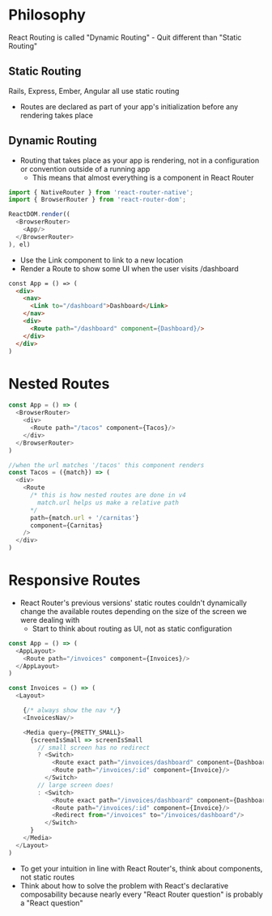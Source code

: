 # Philosophy
React Routing is called "Dynamic Routing" - Quit different than "Static Routing"

## Static Routing
Rails, Express, Ember, Angular all use static routing
  * Routes are declared as part of your app's initialization before any rendering takes place

## Dynamic Routing
  * Routing that takes place as your app is rendering, not in a configuration or convention outside of a running app
    * This means that almost everything is a component in React Router

```javascript
import { NativeRouter } from 'react-router-native';
import { BrowserRouter } from 'react-router-dom';

ReactDOM.render((
  <BrowserRouter>
    <App/>
  </BrowserRouter>
), el)
```


  * Use the Link component to link to a new location
  * Render a Route to show some UI when the user visits /dashboard
```html
const App = () => (
  <div>
    <nav>
      <Link to="/dashboard">Dashboard</Link>
    </nav>
    <div>
      <Route path="/dashboard" component={Dashboard}/>
    </div>
  </div>
)
```
# Nested Routes
```javascript
const App = () => (
  <BrowserRouter>
    <div>
      <Route path="/tacos" component={Tacos}/>
    </div>
  </BrowserRouter>
)

//when the url matches '/tacos' this component renders
const Tacos = ({match}) => (
  <div>
    <Route
      /* this is how nested routes are done in v4
        match.url helps us make a relative path
      */
      path={match.url + '/carnitas'}
      component={Carnitas}
    />
  </div>
)
```

# Responsive Routes
  * React Router's previous versions' static routes couldn't dynamically change the available routes depending on the size of the screen we were dealing with
    * Start to think about routing as UI, not as static configuration

```javascript
const App = () => (
  <AppLayout>
    <Route path="/invoices" component={Invoices}/>
  </AppLayout>
)

const Invoices = () => (
  <Layout>

    {/* always show the nav */}
    <InvoicesNav/>

    <Media query={PRETTY_SMALL}>
      {screenIsSmall => screenIsSmall
        // small screen has no redirect
        ? <Switch>
            <Route exact path="/invoices/dashboard" component={Dashboard}/>
            <Route path="/invoices/:id" component={Invoice}/>
          </Switch>
        // large screen does!
        : <Switch>
            <Route exact path="/invoices/dashboard" component={Dashboard}/>
            <Route path="/invoices/:id" component={Invoice}/>
            <Redirect from="/invoices" to="/invoices/dashboard"/>
          </Switch>
      }
    </Media>
  </Layout>
)
```

  * To get your intuition in line with React Router's, think about components, not static routes
  * Think about how to solve the problem with React's declarative composability because nearly every "React Router question" is probably a "React question"
